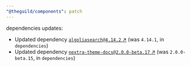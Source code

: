 ```yaml
---
"@theguild/components": patch
---
```


dependencies updates: 

- Updated dependency [`algoliasearch@4.14.2` ↗︎](https://www.npmjs.com/package/algoliasearch/v/4.14.2) (was `4.14.1`, in `dependencies`)
- Updated dependency [`nextra-theme-docs@2.0.0-beta.17` ↗︎](https://www.npmjs.com/package/nextra-theme-docs/v/2.0.0-beta.17) (was `2.0.0-beta.15`, in `dependencies`)
